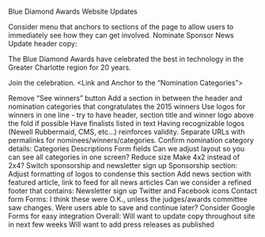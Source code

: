Blue Diamond Awards Website Updates 

Consider menu that anchors to sections of the page to allow users to immediately see how they can get involved. 
Nominate
Sponsor
News
Update header copy:

The Blue Diamond Awards have celebrated the best in technology in the Greater Charlotte region for 20 years.

Join the celebration. <Link and Anchor to the “Nomination Categories”>

Remove “See winners” button
Add a section in between the header and nomination categories that congratulates the 2015 winners
Use logos for winners in one line - try to have header, section title and winner logo above the fold if possible 
Have finalists listed in text 
Having recognizable logos (Newell Rubbermaid, CMS, etc…) reinforces validity. 
Separate URLs with permalinks for nominees/winners/categories.
Confirm nomination category details:
Categories
Descriptions
Form fields
Can we adjust layout so you can see all categories in one screen?
Reduce size
Make 4x2 instead of 2x4?
Switch sponsorship and newsletter sign up
Sponsorship section:
Adjust formatting of logos to condense this section
Add news section with featured article, link to feed for all news articles
Can we consider a refined footer that contains:
Newsletter sign up
Twitter and Facebook icons
Contact form 
Forms:
I think these were O.K., unless the judges/awards committee saw changes.
Were users able to save and continue later?
Consider Google Forms for easy integration
Overall: 
Will want to update copy throughout site in next few weeks 
Will want to add press releases as published 
